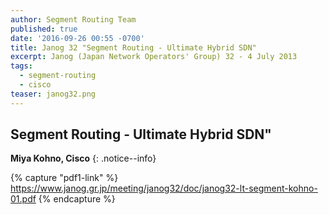 ```yaml
---
author: Segment Routing Team
published: true
date: '2016-09-26 00:55 -0700'
title: Janog 32 "Segment Routing - Ultimate Hybrid SDN"
excerpt: Janog (Japan Network Operators' Group) 32 - 4 July 2013
tags:
  - segment-routing
  - cisco
teaser: janog32.png
---
```


## Segment Routing - Ultimate Hybrid SDN"

**Miya Kohno, Cisco**
{: .notice--info}  

{% capture "pdf1-link" %}
https://www.janog.gr.jp/meeting/janog32/doc/janog32-lt-segment-kohno-01.pdf
{% endcapture %}

<div id="pdf1"></div>
<script>
        PDFObject.embed("{{ pdf1-link }}",
                        "#pdf1",
                        {height: "500px"});
</script>
